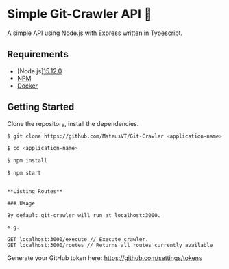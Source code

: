 # Simple Git-Crawler API :gem: 

A simple API using Node.js with Express written in Typescript.

## Requirements

- [Node.js][15.12.0](https://yarnpkg.com/en/docs/install)
- [NPM](https://docs.npmjs.com/getting-started/installing-node)
- [Docker](https://docs.docker.com/install/)

## Getting Started

Clone the repository, install the dependencies.

```bash
$ git clone https://github.com/MateusVT/Git-Crawler <application-name>

$ cd <application-name>

```

```bash
$ npm install

$ npm start 

```


```

**Listing Routes**

### Usage

By default git-crawler will run at localhost:3000.

e.g.

GET localhost:3000/execute // Execute crawler.
GET localhost:3000/routes // Returns all routes currently available
```

Generate your GitHub token here: https://github.com/settings/tokens
